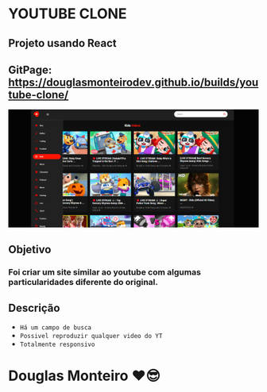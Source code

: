 # YOUTUBE CLONE

## Projeto usando React

## GitPage: https://douglasmonteirodev.github.io/builds/youtube-clone/

 <p align="center">
      <img src="src/assets/preview/home.png">
</p>

## Objetivo

### Foi criar um site similar ao youtube com algumas particularidades diferente do original.

## Descrição

- `Há um campo de busca`
- `Possivel reproduzir qualquer video do YT`
- `Totalmente responsivo`

# Douglas Monteiro ❤😎

